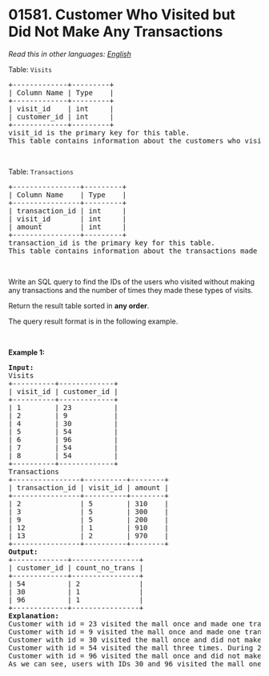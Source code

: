 # 01581. Customer Who Visited but Did Not Make Any Transactions

  _Read this in other languages:_
    [_English_](README.md)

<p>Table: <code>Visits</code></p>

<pre>
+-------------+---------+
| Column Name | Type    |
+-------------+---------+
| visit_id    | int     |
| customer_id | int     |
+-------------+---------+
visit_id is the primary key for this table.
This table contains information about the customers who visited the mall.
</pre>

<p>&nbsp;</p>

<p>Table: <code>Transactions</code></p>

<pre>
+----------------+---------+
| Column Name    | Type    |
+----------------+---------+
| transaction_id | int     |
| visit_id       | int     |
| amount         | int     |
+----------------+---------+
transaction_id is the primary key for this table.
This table contains information about the transactions made during the visit_id.
</pre>

<p>&nbsp;</p>

<p>Write an SQL query to find the IDs of the users who visited without making any transactions and the number of times they made these types of visits.</p>

<p>Return the result table sorted in <strong>any order</strong>.</p>

<p>The query result format is in the following example.</p>

<p>&nbsp;</p>
<p><strong>Example 1:</strong></p>

<pre>
<strong>Input:</strong> 
Visits
+----------+-------------+
| visit_id | customer_id |
+----------+-------------+
| 1        | 23          |
| 2        | 9           |
| 4        | 30          |
| 5        | 54          |
| 6        | 96          |
| 7        | 54          |
| 8        | 54          |
+----------+-------------+
Transactions
+----------------+----------+--------+
| transaction_id | visit_id | amount |
+----------------+----------+--------+
| 2              | 5        | 310    |
| 3              | 5        | 300    |
| 9              | 5        | 200    |
| 12             | 1        | 910    |
| 13             | 2        | 970    |
+----------------+----------+--------+
<strong>Output:</strong> 
+-------------+----------------+
| customer_id | count_no_trans |
+-------------+----------------+
| 54          | 2              |
| 30          | 1              |
| 96          | 1              |
+-------------+----------------+
<strong>Explanation:</strong> 
Customer with id = 23 visited the mall once and made one transaction during the visit with id = 12.
Customer with id = 9 visited the mall once and made one transaction during the visit with id = 13.
Customer with id = 30 visited the mall once and did not make any transactions.
Customer with id = 54 visited the mall three times. During 2 visits they did not make any transactions, and during one visit they made 3 transactions.
Customer with id = 96 visited the mall once and did not make any transactions.
As we can see, users with IDs 30 and 96 visited the mall one time without making any transactions. Also, user 54 visited the mall twice and did not make any transactions.
</pre>
